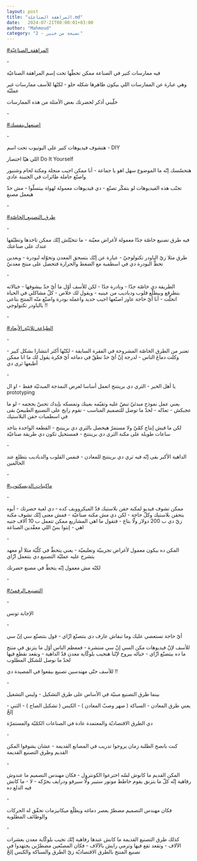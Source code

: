 ```yaml
---
layout: post
title: "المراهقة الصناعيّة.md"
date:   2024-07-21T00:00:01+03:00
author: "Mahmoud"
category: "2 - نصيحة من خبير"
---
```

[<u>\#المراهقة_الصناعيّة</u>](https://www.facebook.com/hashtag/%D8%A7%D9%84%D9%85%D8%B1%D8%A7%D9%87%D9%82%D8%A9_%D8%A7%D9%84%D8%B5%D9%86%D8%A7%D8%B9%D9%8A%D9%91%D8%A9?__eep__=6&__cft__%5b0%5d=AZWlJvvv8QzEjbEw8ZkeOK5R1wdnXxgykDDORqJUSHxIIgXLpy0yVGYaYlqfSFXSumEkOc43vlzd_C7wHJwgQ-74vq4Jbeas87uPVBvMuzvwYZ8iMk8AHi-AYS-UzcEGvKllXJ3_552l0WSfuXR5wbJ6nLNoi8PHKUXGofjqFs_POAbw7WH0ejSy_oAKcobKYWHjcd8NEf4ThNxHhJO9JuQi&__tn__=*NK-R)

\-

فيه ممارسات كتير في الصناعة ممكن تحطّها تحت إسم المراهقة
الصناعيّة

وهي عبارة عن الممارسات اللي بيكون ظاهرها شكله حلو -
لكنّها للأسف ممارسات غير عمليّة

خلّيني أذكر لحضرتك بعض الأمثلة من هذه الممارسات

\-

[<u>\#إصنعها_بنفسك</u>](https://www.facebook.com/hashtag/%D8%A5%D8%B5%D9%86%D8%B9%D9%87%D8%A7_%D8%A8%D9%86%D9%81%D8%B3%D9%83?__eep__=6&__cft__%5b0%5d=AZWlJvvv8QzEjbEw8ZkeOK5R1wdnXxgykDDORqJUSHxIIgXLpy0yVGYaYlqfSFXSumEkOc43vlzd_C7wHJwgQ-74vq4Jbeas87uPVBvMuzvwYZ8iMk8AHi-AYS-UzcEGvKllXJ3_552l0WSfuXR5wbJ6nLNoi8PHKUXGofjqFs_POAbw7WH0ejSy_oAKcobKYWHjcd8NEf4ThNxHhJO9JuQi&__tn__=*NK-R)

\-

هتشوف فيديوهات كتير على اليوتيوب تحت اسم - DIY

اللي هيّا اختصار Do It Yourself

هتحسّسك إنّه ما الموضوع سهل اهو يا جماعة - أنا ممكن اجيب
منجلة ومكنة لحام وشنيور واصنّع حاملة طائرات في الجنينة عادي

تجنّب هذه الفيديوهات لو بتفكّر تصنّع - دي فيديوهات معمولة
لهواة بيتسلّوا - مش حدّ هيعمل مصنع

\-

[<u>\#طرق_التصنيع_الخاصّة</u>](https://www.facebook.com/hashtag/%D8%B7%D8%B1%D9%82_%D8%A7%D9%84%D8%AA%D8%B5%D9%86%D9%8A%D8%B9_%D8%A7%D9%84%D8%AE%D8%A7%D8%B5%D9%91%D8%A9?__eep__=6&__cft__%5b0%5d=AZWlJvvv8QzEjbEw8ZkeOK5R1wdnXxgykDDORqJUSHxIIgXLpy0yVGYaYlqfSFXSumEkOc43vlzd_C7wHJwgQ-74vq4Jbeas87uPVBvMuzvwYZ8iMk8AHi-AYS-UzcEGvKllXJ3_552l0WSfuXR5wbJ6nLNoi8PHKUXGofjqFs_POAbw7WH0ejSy_oAKcobKYWHjcd8NEf4ThNxHhJO9JuQi&__tn__=*NK-R)

\-

فيه طرق تصنيع خاصّة جدّا معمولة لأغراض معيّنة - ما تتخيّلش
إنّك ممكن تاخدها وتطبّقها عندك على صناعتك

طرق مثلا زيّ الباودر تكنولوجيّ - عبارة عن إنّك بتسحق المعدن
وتحوّله لبودرة - وبعدين تحطّ البودرة دي في اسطمبة مع الضغط والحرارة فتحصل
على منتج معدنيّ

\-

الطريقة دي خاصّة جدّا - ونادرة جدّا - لكن للأسف أوّل ما أيّ
حدّ بيشوفها - خيالاته بتطرقع وبيطلّع قلوب ودباديب من عينيه - ويقول لك
خلاص - كلّ مشاكلي في الحياة اتحلّت - أنا أيّ حاجة عاوز اصنّعها اجيب حديد
واعمله بودرة واصنّع منّه المنتج بتاعي بالباودر تكنولوجي !!

\-

[<u>\#الطباعة_ثلاثيّة_الأبعاد</u>](https://www.facebook.com/hashtag/%D8%A7%D9%84%D8%B7%D8%A8%D8%A7%D8%B9%D8%A9_%D8%AB%D9%84%D8%A7%D8%AB%D9%8A%D9%91%D8%A9_%D8%A7%D9%84%D8%A3%D8%A8%D8%B9%D8%A7%D8%AF?__eep__=6&__cft__%5b0%5d=AZWlJvvv8QzEjbEw8ZkeOK5R1wdnXxgykDDORqJUSHxIIgXLpy0yVGYaYlqfSFXSumEkOc43vlzd_C7wHJwgQ-74vq4Jbeas87uPVBvMuzvwYZ8iMk8AHi-AYS-UzcEGvKllXJ3_552l0WSfuXR5wbJ6nLNoi8PHKUXGofjqFs_POAbw7WH0ejSy_oAKcobKYWHjcd8NEf4ThNxHhJO9JuQi&__tn__=*NK-R)

\-

تعتبر من الطرق الخاصّة المشروحة في الفقرة السابقة - لكنّها
أكثر انتشارا بشكل كبير - وكلت دماغ الناس - لدرجة إنّ أيّ حدّ تطقّ في دماغه
أيّ فكرة يقول لك ما انا ممكن أطبعها ثري دي

\-

يا أهل الخير - الثري دي برينتنج اتعمل أساسا لغرض النمذجة
المبدئيّة فقط - او ال prototyping

يعني عمل نموذج مبدئيّ تبصّ عليه وتقيّمه بعينك وتمسكه بإيدك
تحسّ بحجمه - لو ما عجبكش - تعدّله - لحدّ ما توصل للتصميم المناسب - تقوم
رايح على التصنيع الطبيعيّ بقى في اسطمبات حقن البلاستيك

لكن ما فيش إنتاج كمّيّ ولا مستمرّ هيحصل بالثري دي برينتنج -
القطعة الواحدة بتاخد ساعات طويلة على مكنة الثري دي برينتنج - فمستحيل
تكون دي طريقة صناعيّة

\-

الداهية الأكبر بقى إنّه فيه ثري دي برينتنج للمعادن - فنفس
القلوب والدباديب بتطلع عند الحالمين

\-

[<u>\#ماكينات_الديسكتوب</u>](https://www.facebook.com/hashtag/%D9%85%D8%A7%D9%83%D9%8A%D9%86%D8%A7%D8%AA_%D8%A7%D9%84%D8%AF%D9%8A%D8%B3%D9%83%D8%AA%D9%88%D8%A8?__eep__=6&__cft__%5b0%5d=AZWlJvvv8QzEjbEw8ZkeOK5R1wdnXxgykDDORqJUSHxIIgXLpy0yVGYaYlqfSFXSumEkOc43vlzd_C7wHJwgQ-74vq4Jbeas87uPVBvMuzvwYZ8iMk8AHi-AYS-UzcEGvKllXJ3_552l0WSfuXR5wbJ6nLNoi8PHKUXGofjqFs_POAbw7WH0ejSy_oAKcobKYWHjcd8NEf4ThNxHhJO9JuQi&__tn__=*NK-R)

\-

ممكن تشوف فيديو لمكنة حقن بلاستيك قدّ الميكروويف كده - دي
لعبة حضرتك - أيوه بتحقن بلاستيك وكلّ حاجة - لكن دي مش مكنة صناعيّة - فمش
معنى إنّك تشوف مكنة زيّ دي ب 200 دولار ولّا بتاع - فتقول ما اهي المشاريع
ممكن تتعمل ب 10 آلاف جنيه اهي - إنتوا بسّ اللي معقّدين الصناعة

\-

المكن ده بيكون معمول لأغراض تجريبيّة وتعليميّة - يعني يتحطّ
في كلّيّة مثلا أو معهد يتشرح عليه عمليّة التصنيع دي بتتعمل ازّاي

لكنّه مش معمول إنّه يتحطّ في مصنع حضرتك

\-

[<u>\#التصنيع_الرقميّ</u>](https://www.facebook.com/hashtag/%D8%A7%D9%84%D8%AA%D8%B5%D9%86%D9%8A%D8%B9_%D8%A7%D9%84%D8%B1%D9%82%D9%85%D9%8A%D9%91?__eep__=6&__cft__%5b0%5d=AZWlJvvv8QzEjbEw8ZkeOK5R1wdnXxgykDDORqJUSHxIIgXLpy0yVGYaYlqfSFXSumEkOc43vlzd_C7wHJwgQ-74vq4Jbeas87uPVBvMuzvwYZ8iMk8AHi-AYS-UzcEGvKllXJ3_552l0WSfuXR5wbJ6nLNoi8PHKUXGofjqFs_POAbw7WH0ejSy_oAKcobKYWHjcd8NEf4ThNxHhJO9JuQi&__tn__=*NK-R)

\-

الإجابة تونس

\-

أيّ حاجة تستعصي عليك وما تبقاش عارف دي بتتصنّع ازّاي - قول
بتتصنّع سي إنّ سي

للأسف لإنّ فيديوهات مكن السي إنّ سي منتشرة - فمعظم الناس
أوّل ما يتزنق في منتج ما ده بيتصنّع ازّاي - خياله بيروح لإنّنا هنجيب بلوكّاية
معدن قدّ الداهية - ونقعد نقطع فيها لحدّ ما نوصل للشكل المطلوب

للأسف حتّى مهندسين تصنيع بيقعوا في المصيدة دي !!

\-

بينما طرق التصنيع مبنيّة في الأساس على طرق التشكيل - وليس
التشغيل

يعني طرق المعادن - السباكة ( صهر وصبّ المعادن ) - الكبس (
تشكيل الصاج ) - الثني - إلخّ

دي الطرق الاقتصاديّة والمعتمدة عادة في الصناعات الكمّيّة
والمستمرّة

\-

كنت بانصح الطلبة زمان يروحوا تدريب في المصانع القديمة -
عشان يشوفوا المكن القديم وطرق التصنيع القديمة

\-

المكن القديم ما كانوش لسّه اخترعوا الكونترول - فكان مهندس
التصميم ما عندوش رفاهية إنّه كلّ ما يتزنق يقوم حاطط موتور ستيبر ولّا سيرفو
ودرايف يحرّكه - لا - ما كانش فيه الدلع ده

\-

فكان مهندس التصميم مضطرّ يعصر دماغه ويطلّع ميكانيزمات تحقّق
له الحركات والوظائف المطلوبة

\-

كذلك طرق التصنيع القديمة ما كانش عندها رفاهية إنّك تجيب
بلوكّاية معدن بعشرات الآلاف - وتقعد تقع فيها وترمي رايش بالآلاف - فكان
المصنّعين مضطرّين يجتهدوا في تصنيع المنتج بالطرق الاقتصاديّة زيّ الطرق
والسباكة والكبس إلخّ
